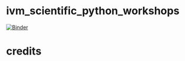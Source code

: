 # ivm_scientific_python_workshops

[![Binder](https://mybinder.org/badge_logo.svg)](https://mybinder.org/v2/gh/DirkEilander/ivm_scientific_python_workshops/master)


# credits
